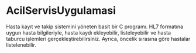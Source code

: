 # AcilServisUygulamasi
Hasta kayıt ve takip sistemini yöneten basit bir C programı. HL7 formatına uygun hasta bilgileriyle, hasta kaydı ekleyebilir, listeleyebilir ve hasta taburcu işlemleri gerçekleştirebilirsiniz. Ayrıca, öncelik sırasına göre hastalar listelenebilir.
